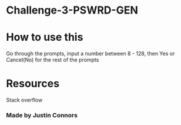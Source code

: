 # Challenge-3-PSWRD-GEN

# How to use this
Go through the prompts, input a number between 8 - 128, then Yes or Cancel(No) for the rest of the prompts

# Resources
Stack overflow

### Made by Justin Connors

